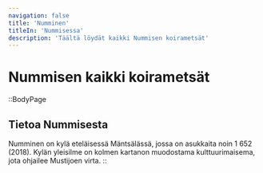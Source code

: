 ```yaml
---
navigation: false
title: 'Numminen'
titleIn: 'Nummisessa'
description: 'Täältä löydät kaikki Nummisen koirametsät'
---
```

# Nummisen kaikki koirametsät

::BodyPage
## Tietoa Nummisesta
Numminen on kylä eteläisessä Mäntsälässä, jossa on asukkaita noin 1 652 (2018). Kylän yleisilme on kolmen kartanon muodostama kulttuurimaisema, jota ohjailee Mustijoen virta. 
::